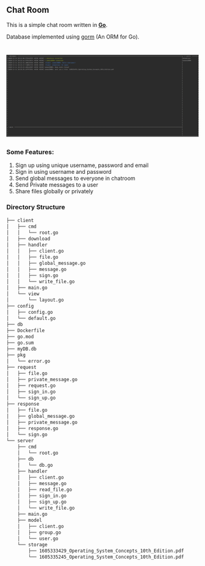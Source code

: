 ## Chat Room
This is a simple chat room written in [**Go**](https://golang.org/).

Database implemented using [gorm](https://gorm.io/) (An ORM for Go).
# ![Chatroom Example App](Output)

### Some Features:
1. Sign up using unique username, password and email
2. Sign in using username and password
3. Send global messages to everyone in chatroom
4. Send Private messages to a user
5. Share files globally or privately
 
 
### Directory Structure
```
├── client
│   ├── cmd
│   │   └── root.go
│   ├── download
│   ├── handler
│   │   ├── client.go
│   │   ├── file.go
│   │   ├── global_message.go
│   │   ├── message.go
│   │   ├── sign.go
│   │   └── write_file.go
│   ├── main.go
│   └── view
│       └── layout.go
├── config
│   ├── config.go
│   └── default.go
├── db
├── Dockerfile
├── go.mod
├── go.sum
├── myDB.db
├── pkg
│   └── error.go
├── request
│   ├── file.go
│   ├── private_message.go
│   ├── request.go
│   ├── sign_in.go
│   └── sign_up.go
├── response
│   ├── file.go
│   ├── global_message.go
│   ├── private_message.go
│   ├── response.go
│   └── sign.go
└── server
    ├── cmd
    │   └── root.go
    ├── db
    │   └── db.go
    ├── handler
    │   ├── client.go
    │   ├── message.go
    │   ├── read_file.go
    │   ├── sign_in.go
    │   ├── sign_up.go
    │   └── write_file.go
    ├── main.go
    ├── model
    │   ├── client.go
    │   ├── group.go
    │   └── user.go
    └── storage
        ├── 1605333429_Operating_System_Concepts_10th_Edition.pdf
        └── 1605335245_Operating_System_Concepts_10th_Edition.pdf
```

